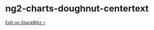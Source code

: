 # ng2-charts-doughnut-centertext

[Edit on StackBlitz ⚡️](https://stackblitz.com/edit/ng2-charts-doughnut-centertext)